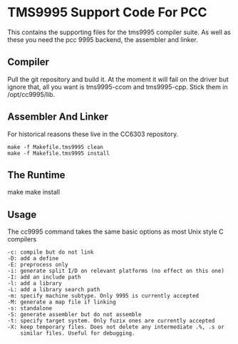 # TMS9995 Support Code For PCC

This contains the supporting files for the tms9995 compiler suite. As well
as these you need the pcc 9995 backend, the assembler and linker.

## Compiler

Pull the git repository and build it. At the moment it will fail on the
driver but ignore that, all you want is tms9995-ccom and tms9995-cpp. 
Stick them in /opt/cc9995/lib.

## Assembler And Linker

For historical reasons these live in the CC6303 repository.

````
make -f Makefile.tms9995 clean
make -f Makefile.tms9995 install
````

## The Runtime

make
make install

## Usage

The cc9995 command takes the same basic options as most Unix style C
compilers

````
-c:	compile but do not link
-D:	add a define
-E:	preprocess only
-i:	generate split I/D on relevant platforms (no effect on this one)
-I:	add an include path
-l:	add a library
-L:	add a library search path
-m:	specify machine subtype. Only 9995 is currently accepted
-M:	generate a map file if linking
-s:	standalone
-S:	generate assembler but do not assemble
-t:	specify target system. Only fuzix ones are currently accepted
-X:	keep temporary files. Does not delete any intermediate .%, .s or
	similar files. Useful for debugging.
````

